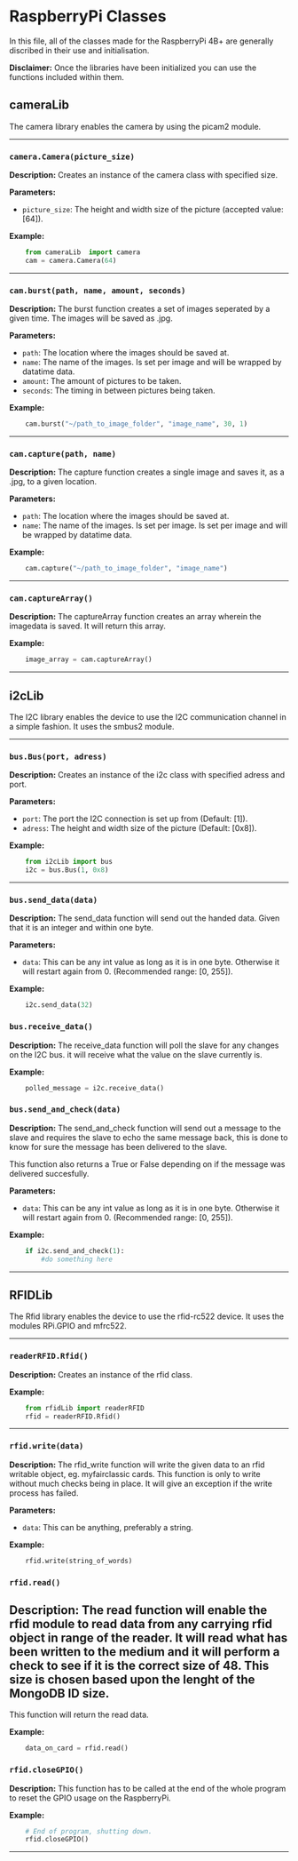 # RaspberryPi Classes

In this file, all of the classes made for the RaspberryPi 4B+ are generally discribed in their use and initialisation.

**Disclaimer:** Once the libraries have been initialized you can use the functions included within them.

## cameraLib

The camera library enables the camera by using the picam2 module.

---

### `camera.Camera(picture_size)`

**Description:**
Creates an instance of the camera class with specified size.

**Parameters:**

- `picture_size`: The height and width size of the picture (accepted value: [64]).

**Example:**

```py
    from cameraLib  import camera
    cam = camera.Camera(64)
```
---

### `cam.burst(path, name, amount, seconds)`

**Description:**
The burst function creates a set of images seperated by a given time. The images will be saved as .jpg.

**Parameters:**

- `path`: The location where the images should be saved at.
- `name`: The name of the images. Is set per image and will be wrapped by datatime data.
- `amount`: The amount of pictures to be taken.
- `seconds`: The timing in between pictures being taken.

**Example:**

```py
    cam.burst("~/path_to_image_folder", "image_name", 30, 1)
```

---

### `cam.capture(path, name)`

**Description:**
The capture function creates a single image and saves it, as a .jpg, to a given location.

**Parameters:**

- `path`: The location where the images should be saved at.
- `name`: The name of the images. Is set per image. Is set per image and will be wrapped by datatime data.

**Example:**

```py
    cam.capture("~/path_to_image_folder", "image_name")
```

---
### `cam.captureArray()`

**Description:**
The captureArray function creates an array wherein the imagedata is saved. It will return this array.

**Example:**

```py
    image_array = cam.captureArray()
```

---

## i2cLib

The I2C library enables the device to use the I2C communication channel in a simple fashion. It uses the smbus2 module.

---

### `bus.Bus(port, adress)`

**Description:**
Creates an instance of the i2c class with specified adress and port.

**Parameters:**

- `port`: The port the I2C connection is set up from (Default: [1]).
- `adress`: The height and width size of the picture (Default: [0x8]).

**Example:**

```py
    from i2cLib import bus
    i2c = bus.Bus(1, 0x8)

```
---

### `bus.send_data(data)`

**Description:**
The send_data function will send out the handed data. Given that it is an integer and within one byte.

**Parameters:**

- `data`: This can be any int value as long as it is in one byte. Otherwise it will restart again from 0. (Recommended range: [0, 255]).

**Example:**

```py
    i2c.send_data(32)
```
### `bus.receive_data()`

**Description:**
The receive_data function will poll the slave for any changes on the I2C bus. it will receive what the value on the slave currently is.

**Example:**

```py
    polled_message = i2c.receive_data()
```
### `bus.send_and_check(data)`

**Description:**
The send_and_check function will send out a message to the slave and requires the slave to echo the same message back, this is done to know for sure the message has been delivered to the slave. 

This function also returns a True or False depending on if the message was delivered succesfully.

**Parameters:**

- `data`: This can be any int value as long as it is in one byte. Otherwise it will restart again from 0. (Recommended range: [0, 255]).

**Example:**

```py
    if i2c.send_and_check(1):
        #do something here
```
---


## RFIDLib

The Rfid library enables the device to use the rfid-rc522 device. It uses the modules RPi.GPIO and mfrc522.

---

### `readerRFID.Rfid()`

**Description:**
Creates an instance of the rfid class.

**Example:**

```py
    from rfidLib import readerRFID
    rfid = readerRFID.Rfid()

```
---

### `rfid.write(data)`

**Description:**
The rfid_write function will write the given data to an rfid writable object, eg. myfairclassic cards. This function is only to write without much checks being in place. It will give an exception if the write process has failed.

**Parameters:**

- `data`: This can be anything, preferably a string.

**Example:**

```py
    rfid.write(string_of_words)
```
### `rfid.read()`

**Description:**
The read function will enable the rfid module to read data from any carrying rfid object in range of the reader. It will read what has been written to the medium and it will perform a check to see if it is the correct size of 48. This size is chosen based upon the lenght of the MongoDB ID size.
---
This  function will return the read data.

**Example:**

```py
    data_on_card = rfid.read()
```

### `rfid.closeGPIO()`

**Description:**
This function has to be called at the end of the whole program to reset the GPIO usage on the RaspberryPi.

**Example:**

```py
    # End of program, shutting down.
    rfid.closeGPIO() 
```
---

